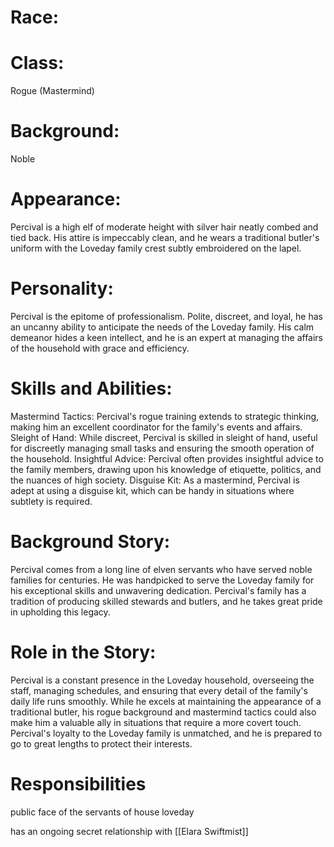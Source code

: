 # Race: 
# Class: 
Rogue (Mastermind) 
# Background: 
Noble 
# Appearance: 
Percival is a high elf of moderate height with silver hair neatly combed and tied back. His attire is impeccably clean, and he wears a traditional butler's uniform with the Loveday family crest subtly embroidered on the lapel. 
# Personality: 
Percival is the epitome of professionalism. Polite, discreet, and loyal, he has an uncanny ability to anticipate the needs of the Loveday family. His calm demeanor hides a keen intellect, and he is an expert at managing the affairs of the household with grace and efficiency. 

# Skills and Abilities: 
Mastermind Tactics: Percival's rogue training extends to strategic thinking, making him an excellent coordinator for the family's events and affairs. 
Sleight of Hand: While discreet, Percival is skilled in sleight of hand, useful for discreetly managing small tasks and ensuring the smooth operation of the household. 
Insightful Advice: Percival often provides insightful advice to the family members, drawing upon his knowledge of etiquette, politics, and the nuances of high society. 
Disguise Kit: As a mastermind, Percival is adept at using a disguise kit, which can be handy in situations where subtlety is required. 
# Background Story: 
Percival comes from a long line of elven servants who have served noble families for centuries. He was handpicked to serve the Loveday family for his exceptional skills and unwavering dedication. Percival's family has a tradition of producing skilled stewards and butlers, and he takes great pride in upholding this legacy. 
# Role in the Story: 
Percival is a constant presence in the Loveday household, overseeing the staff, managing schedules, and ensuring that every detail of the family's daily life runs smoothly. While he excels at maintaining the appearance of a traditional butler, his rogue background and mastermind tactics could also make him a valuable ally in situations that require a more covert touch. Percival's loyalty to the Loveday family is unmatched, and he is prepared to go to great lengths to protect their interests.

# Responsibilities
public face of the servants of house loveday

has an ongoing secret relationship with [[Elara Swiftmist]]